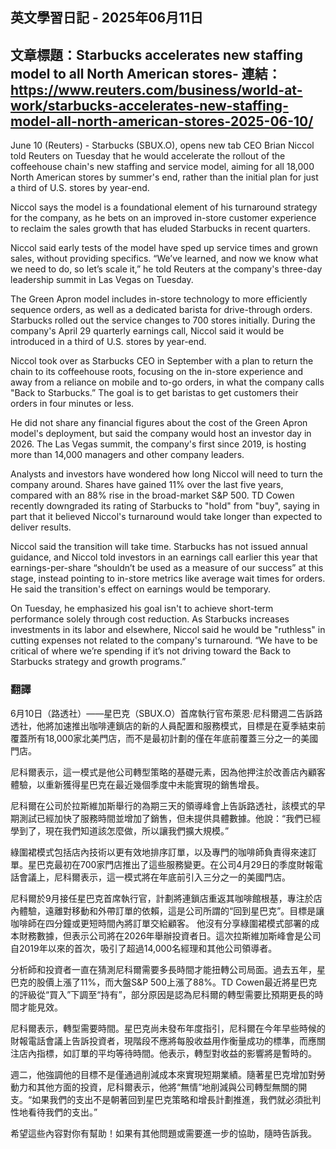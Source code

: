 ## 英文學習日記 - 2025年06月11日

## 文章標題：Starbucks accelerates new staffing model to all North American stores- **連結**：https://www.reuters.com/business/world-at-work/starbucks-accelerates-new-staffing-model-all-north-american-stores-2025-06-10/


June 10 (Reuters) - Starbucks (SBUX.O), opens new tab CEO Brian Niccol told Reuters on Tuesday that he would accelerate the rollout of the coffeehouse chain's new staffing and service model, aiming for all 18,000 North American stores by summer's end, rather than the initial plan for just a third of U.S. stores by year-end.

Niccol says the model is a foundational element of his turnaround strategy for the company, as he bets on an improved in-store customer experience to reclaim the sales growth that has eluded Starbucks in recent quarters.

Niccol said early tests of the model have sped up service times and grown sales, without providing specifics. “We’ve learned, and now we know what we need to do, so let’s scale it,” he told Reuters at the company's three-day leadership summit in Las Vegas on Tuesday.

The Green Apron model includes in-store technology to more efficiently sequence orders, as well as a dedicated barista for drive-through orders. Starbucks rolled out the service changes to 700 stores initially. During the company's April 29 quarterly earnings call, Niccol said it would be introduced in a third of U.S. stores by year-end.

Niccol took over as Starbucks CEO in September with a plan to return the chain to its coffeehouse roots, focusing on the in-store experience and away from a reliance on mobile and to-go orders, in what the company calls "Back to Starbucks.” The goal is to get baristas to get customers their orders in four minutes or less.

He did not share any financial figures about the cost of the Green Apron model's deployment, but said the company would host an investor day in 2026. The Las Vegas summit, the company's first since 2019, is hosting more than 14,000 managers and other company leaders.

Analysts and investors have wondered how long Niccol will need to turn the company around. Shares have gained 11% over the last five years, compared with an 88% rise in the broad-market S&P 500. TD Cowen recently downgraded its rating of Starbucks to "hold" from "buy", saying in part that it believed Niccol's turnaround would take longer than expected to deliver results.

Niccol said the transition will take time. Starbucks has not issued annual guidance, and Niccol told investors in an earnings call earlier this year that earnings-per-share “shouldn’t be used as a measure of our success” at this stage, instead pointing to in-store metrics like average wait times for orders. He said the transition's effect on earnings would be temporary.

On Tuesday, he emphasized his goal isn't to achieve short-term performance solely through cost reduction. As Starbucks increases investments in its labor and elsewhere, Niccol said he would be "ruthless" in cutting expenses not related to the company's turnaround. “We have to be critical of where we’re spending if it’s not driving toward the Back to Starbucks strategy and growth programs.”

### 翻譯
6月10日（路透社）——星巴克（SBUX.O）首席執行官布萊恩·尼科爾週二告訴路透社，他將加速推出咖啡連鎖店的新的人員配置和服務模式，目標是在夏季結束前覆蓋所有18,000家北美門店，而不是最初計劃的僅在年底前覆蓋三分之一的美國門店。

尼科爾表示，這一模式是他公司轉型策略的基礎元素，因為他押注於改善店內顧客體驗，以重新獲得星巴克在最近幾個季度中未能實現的銷售增長。

尼科爾在公司於拉斯維加斯舉行的為期三天的領導峰會上告訴路透社，該模式的早期測試已經加快了服務時間並增加了銷售，但未提供具體數據。他說：“我們已經學到了，現在我們知道該怎麼做，所以讓我們擴大規模。”

綠圍裙模式包括店內技術以更有效地排序訂單，以及專門的咖啡師負責得來速訂單。星巴克最初在700家門店推出了這些服務變更。在公司4月29日的季度財報電話會議上，尼科爾表示，這一模式將在年底前引入三分之一的美國門店。

尼科爾於9月接任星巴克首席執行官，計劃將連鎖店重返其咖啡館根基，專注於店內體驗，遠離對移動和外帶訂單的依賴，這是公司所謂的“回到星巴克”。目標是讓咖啡師在四分鐘或更短時間內將訂單交給顧客。
他沒有分享綠圍裙模式部署的成本財務數據，但表示公司將在2026年舉辦投資者日。這次拉斯維加斯峰會是公司自2019年以來的首次，吸引了超過14,000名經理和其他公司領導者。

分析師和投資者一直在猜測尼科爾需要多長時間才能扭轉公司局面。過去五年，星巴克的股價上漲了11%，而大盤S&P 500上漲了88%。TD Cowen最近將星巴克的評級從“買入”下調至“持有”，部分原因是認為尼科爾的轉型需要比預期更長的時間才能見效。

尼科爾表示，轉型需要時間。星巴克尚未發布年度指引，尼科爾在今年早些時候的財報電話會議上告訴投資者，現階段不應將每股收益用作衡量成功的標準，而應關注店內指標，如訂單的平均等待時間。他表示，轉型對收益的影響將是暫時的。

週二，他強調他的目標不是僅通過削減成本來實現短期業績。隨著星巴克增加對勞動力和其他方面的投資，尼科爾表示，他將“無情”地削減與公司轉型無關的開支。“如果我們的支出不是朝著回到星巴克策略和增長計劃推進，我們就必須批判性地看待我們的支出。”

希望這些內容對你有幫助！如果有其他問題或需要進一步的協助，隨時告訴我。